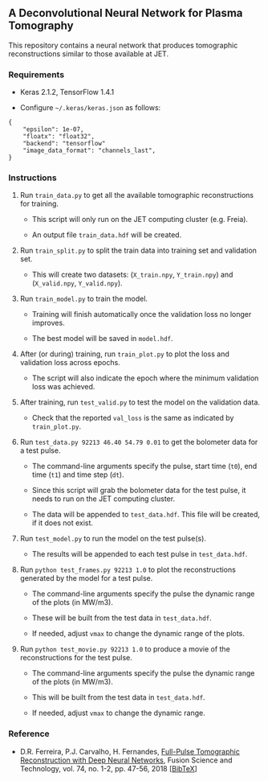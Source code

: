 ## A Deconvolutional Neural Network for Plasma Tomography

This repository contains a neural network that produces tomographic reconstructions similar to those available at JET.

### Requirements

- Keras 2.1.2, TensorFlow 1.4.1

- Configure `~/.keras/keras.json` as follows:

```
{
    "epsilon": 1e-07,
    "floatx": "float32",
    "backend": "tensorflow"
    "image_data_format": "channels_last",
}

```

### Instructions

1. Run `train_data.py` to get all the available tomographic reconstructions for training.

    - This script will only run on the JET computing cluster (e.g. Freia).
    
    - An output file `train_data.hdf` will be created.

2. Run `train_split.py` to split the train data into training set and validation set.

    - This will create two datasets: (`X_train.npy`, `Y_train.npy`) and (`X_valid.npy`, `Y_valid.npy`).

3. Run `train_model.py` to train the model.

    - Training will finish automatically once the validation loss no longer improves.
    
    - The best model will be saved in `model.hdf`.

4. After (or during) training, run `train_plot.py` to plot the loss and validation loss across epochs.

    - The script will also indicate the epoch where the minimum validation loss was achieved.
    
5. After training, run `test_valid.py` to test the model on the validation data.

    - Check that the reported `val_loss` is the same as indicated by `train_plot.py`.

6. Run `test_data.py 92213 46.40 54.79 0.01` to get the bolometer data for a test pulse.

    - The command-line arguments specify the pulse, start time (`t0`), end time (`t1`) and time step (`dt`).

    - Since this script will grab the bolometer data for the test pulse, it needs to run on the JET computing cluster.

    - The data will be appended to `test_data.hdf`. This file will be created, if it does not exist.
    
7. Run `test_model.py` to run the model on the test pulse(s).

    - The results will be appended to each test pulse in `test_data.hdf`.

7. Run `python test_frames.py 92213 1.0` to plot the reconstructions generated by the model for a test pulse.

    - The command-line arguments specify the pulse the dynamic range of the plots (in MW/m3).

    - These will be built from the test data in `test_data.hdf`.
    
    - If needed, adjust `vmax` to change the dynamic range of the plots.

8. Run `python test_movie.py 92213 1.0` to produce a movie of the reconstructions for the test pulse.

    - The command-line arguments specify the pulse the dynamic range of the plots (in MW/m3).

    - This will be built from the test data in `test_data.hdf`.

    - If needed, adjust `vmax` to change the dynamic range.

### Reference

- D.R. Ferreira, P.J. Carvalho, H. Fernandes, [Full-Pulse Tomographic Reconstruction with Deep Neural Networks](https://arxiv.org/pdf/1802.02242.pdf), Fusion Science and Technology, vol. 74, no. 1-2, pp. 47-56, 2018 [[BibTeX](https://www.tandfonline.com/action/downloadCitation?doi=10.1080/15361055.2017.1390386&format=bibtex)]
